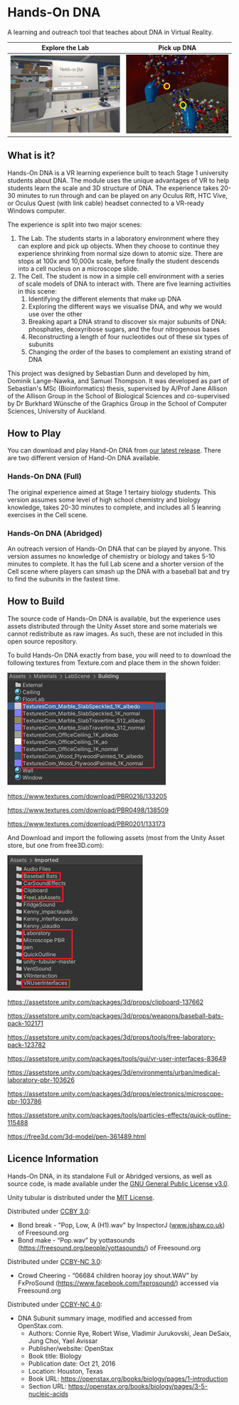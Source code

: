 # Hands-On DNA

A learning and outreach tool that teaches about DNA in Virtual Reality.

Explore the Lab            |  Pick up DNA
:-------------------------:|:-------------------------:
![Lab Image](Media/InsideTheLab.jpeg)  |  ![DNA Image](Media/HoldDna.jpeg)

## What is it?
Hands-On DNA is a VR learning experience built to teach Stage 1 university students about DNA. The module uses the unique advantages of VR to help students learn the scale and 3D structure of DNA. The experience takes 20-30 minutes to run through and can be played on any Oculus Rift, HTC Vive, or Oculus Quest (with link cable) headset connected to a VR-ready Windows computer. 

The experience is split into two major scenes:
1. The Lab. The students starts in a laboratory environment where they can explore and pick up objects. When they choose to continue they experience shrinking from normal size down to atomic size. There are stops at 100x and 10,000x scale, before finally the student descends into a cell nucleus on a microscope slide. 
1. The Cell. The student is now in a simple cell environment with a series of scale models of DNA to interact with. There are five learning activities in this scene:
    1. Identifying the different elements that make up DNA
    1. Exploring the different ways we visualise DNA, and why we would use over the other
    1. Breaking apart a DNA strand to discover six major subunits of DNA: phosphates, deoxyribose sugars, and the four nitrogenous bases
    1. Reconstructing a length of four nucleotides out of these six types of subunits
    1. Changing the order of the bases to complement an existing strand of DNA

This project was designed by Sebastian Dunn and developed by him, Dominik Lange-Nawka, and Samuel Thompson. It was developed as part of Sebastian's MSc (Bioinformatics) thesis, supervised by A/Prof Jane Allison of the Allison Group in the School of Biological Sciences and co-supervised by Dr Burkhard W&#x00FC;nsche of the Graphics Group in the School of Computer Sciences, University of Auckland. 

## How to Play

You can download and play Hand-On DNA from [our latest release](https://github.com/VR-Biomolecules/HandsOnDNA/releases/tag/v1.0). There are two different version of Hand-On DNA available.

### Hands-On DNA (Full)
The original experience aimed at Stage 1 tertairy biology students. This version assumes some level of high school chemistry and biology knowledge, takes 20-30 minutes to complete, and includes all 5 leanring exercises in the Cell scene. 

### Hands-On DNA (Abridged)
An outreach version of Hands-On DNA that can be played by anyone. This version assumes no knowledge of chemistry or biology and takes 5-10 minutes to complete. It has the full Lab scene and a shorter version of the Cell scene where players can smash up the DNA with a baseball bat and try to find the subunits in the fastest time. 

## How to Build
The source code of Hands-On DNA is available, but the experience uses assets distributed through the Unity Asset store and some materials we cannot redistribute as raw images. As such, these are not included in this open source repository. 

To build Hands-On DNA exactly from base, you will need to to download the following textures from Texture.com and place them in the shown folder:

![](Media/texturesCom.png)

https://www.textures.com/download/PBR0216/133205

https://www.textures.com/download/PBR0498/138509

https://www.textures.com/download/PBR0201/133173

And Download and import the following assets (most from the Unity Asset store, but one from free3D.com):

![](Media/UnityStoreAssets.png)

https://assetstore.unity.com/packages/3d/props/clipboard-137662

https://assetstore.unity.com/packages/3d/props/weapons/baseball-bats-pack-102171

https://assetstore.unity.com/packages/3d/props/tools/free-laboratory-pack-123782

https://assetstore.unity.com/packages/tools/gui/vr-user-interfaces-83649

https://assetstore.unity.com/packages/3d/environments/urban/medical-laboratory-pbr-103626

https://assetstore.unity.com/packages/3d/props/electronics/microscope-pbr-103786

https://assetstore.unity.com/packages/tools/particles-effects/quick-outline-115488

https://free3d.com/3d-model/pen-361489.html

## Licence Information
Hands-On DNA, in its standalone Full or Abridged versions, as well as source code, is made available under the [GNU General Public License v3.0](https://github.com/VR-Biomolecules/HandsOnDNA/blob/main/LICENSE). 

Unity tubular is distributed under the [MIT License](https://github.com/mattatz/unity-tubular/blob/master/LICENSE).

Distributed under [CCBY 3.0](https://creativecommons.org/licenses/by/3.0/):
* Bond break - "Pop, Low, A (H1).wav" by InspectorJ (www.jshaw.co.uk) of Freesound.org
* Bond make - “Pop.wav” by yottasounds (https://freesound.org/people/yottasounds/) of Freesound.org 

Distributed under [CCBY-NC 3.0](https://creativecommons.org/licenses/by-nc/3.0/):
* Crowd Cheering - “06684 children hooray joy shout.WAV” by FxProSound (https://www.facebook.com/fxprosound/) accessed via Freesound.org

Distributed under [CCBY-NC 4.0](https://creativecommons.org/licenses/by/4.0/):
* DNA Subunit summary image, modified and accessed from OpenStax.com.
    * Authors: Connie Rye, Robert Wise, Vladimir Jurukovski, Jean DeSaix, Jung Choi, Yael Avissar
    * Publisher/website: OpenStax
    * Book title: Biology
    * Publication date: Oct 21, 2016
    * Location: Houston, Texas
    * Book URL: https://openstax.org/books/biology/pages/1-introduction
    * Section URL: https://openstax.org/books/biology/pages/3-5-nucleic-acids


